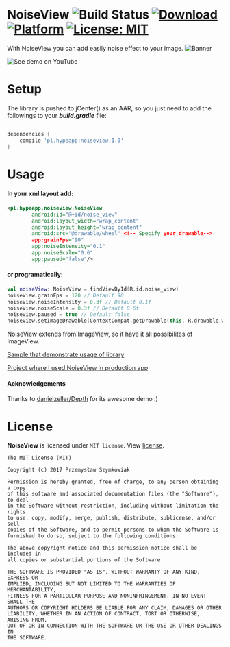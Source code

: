 # NoiseView ![Build Status](https://travis-ci.org/hypeapps/NoiseView.svg?branch=master) [ ![Download](https://api.bintray.com/packages/hypeapps/maven/NoiseView/images/download.svg) ](https://bintray.com/hypeapps/maven/NoiseView/_latestVersion) [![Platform](https://img.shields.io/badge/platform-Android-yellow.svg)](https://www.android.com) [![License: MIT](https://img.shields.io/badge/License-MIT-yellow.svg)](https://opensource.org/licenses/MIT)
With NoiseView you can add easily noise effect to your image.
![Banner](https://github.com/hypeapps/NoiseView/blob/master/img/noise_view_banner_gif.gif?raw=true)

![See demo on YouTube](https://www.youtube.com/watch?v=UMyPszKGa7o)
# Setup
The library is pushed to jCenter() as an AAR, 
so you just need to add the followings to your ***build.gradle*** file:

```groovy

dependencies {
    compile 'pl.hypeapp:noiseview:1.0'
}

```
# Usage
#### In your xml layout add:
```xml
<pl.hypeapp.noiseview.NoiseView
        android:id="@+id/noise_view"
        android:layout_width="wrap_content"
        android:layout_height="wrap_content"
        android:src="@drawable/wheel" <!-- Specify your drawable-->
        app:grainFps="90"
        app:noiseIntensity="0.1"
        app:noiseScale="0.6"
        app:paused="false"/>
```
#### or programatically:
```kotlin
val noiseView: NoiseView = findViewById(R.id.noise_view)
noiseView.grainFps = 120 // Default 90
noiseView.noiseIntensity = 0.3f // Default 0.1f
noiseView.noiseScale = 0.3f // Default 0.6f
noiseView.paused = true // Default false
noiseView.setImageDrawable(ContextCompat.getDrawable(this, R.drawable.wheel))
```
NoiseView extends from ImageView, so it have it all possibilites of ImageView.

[Sample that demonstrate usage of library](https://github.com/hypeapps/NoiseView/tree/master/sample/src/main)

[Project where I used NoiseView in production app](https://github.com/hypeapps/episodie)

#### Acknowledgements
Thanks to [danielzeller/Depth](https://github.com/danielzeller/Depth-LIB-Android-) for its awesome demo :)
# License
<b>NoiseView</b> is licensed under `MIT license`. View [license](https://github.com/hypeapps/NoiseView/blob/master/LICENSE).
    
    The MIT License (MIT)

    Copyright (c) 2017 Przemysław Szymkowiak

    Permission is hereby granted, free of charge, to any person obtaining a copy
    of this software and associated documentation files (the "Software"), to deal
    in the Software without restriction, including without limitation the rights
    to use, copy, modify, merge, publish, distribute, sublicense, and/or sell
    copies of the Software, and to permit persons to whom the Software is
    furnished to do so, subject to the following conditions:

    The above copyright notice and this permission notice shall be included in
    all copies or substantial portions of the Software.

    THE SOFTWARE IS PROVIDED "AS IS", WITHOUT WARRANTY OF ANY KIND, EXPRESS OR
    IMPLIED, INCLUDING BUT NOT LIMITED TO THE WARRANTIES OF MERCHANTABILITY,
    FITNESS FOR A PARTICULAR PURPOSE AND NONINFRINGEMENT. IN NO EVENT SHALL THE
    AUTHORS OR COPYRIGHT HOLDERS BE LIABLE FOR ANY CLAIM, DAMAGES OR OTHER
    LIABILITY, WHETHER IN AN ACTION OF CONTRACT, TORT OR OTHERWISE, ARISING FROM,
    OUT OF OR IN CONNECTION WITH THE SOFTWARE OR THE USE OR OTHER DEALINGS IN
    THE SOFTWARE.
